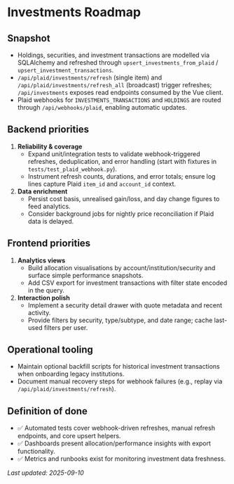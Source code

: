 # Investments Roadmap

## Snapshot

- Holdings, securities, and investment transactions are modelled via SQLAlchemy and refreshed through `upsert_investments_from_plaid` / `upsert_investment_transactions`.
- `/api/plaid/investments/refresh` (single item) and `/api/plaid/investments/refresh_all` (broadcast) trigger refreshes; `/api/investments` exposes read endpoints consumed by the Vue client.
- Plaid webhooks for `INVESTMENTS_TRANSACTIONS` and `HOLDINGS` are routed through `/api/webhooks/plaid`, enabling automatic updates.

## Backend priorities

1. **Reliability & coverage**
   - Expand unit/integration tests to validate webhook-triggered refreshes, deduplication, and error handling (start with fixtures in `tests/test_plaid_webhook.py`).
   - Instrument refresh counts, durations, and error totals; ensure log lines capture Plaid `item_id` and `account_id` context.
2. **Data enrichment**
   - Persist cost basis, unrealised gain/loss, and day change figures to feed analytics.
   - Consider background jobs for nightly price reconciliation if Plaid data is delayed.

## Frontend priorities

1. **Analytics views**
   - Build allocation visualisations by account/institution/security and surface simple performance snapshots.
   - Add CSV export for investment transactions with filter state encoded in the query.
2. **Interaction polish**
   - Implement a security detail drawer with quote metadata and recent activity.
   - Provide filters by security, type/subtype, and date range; cache last-used filters per user.

## Operational tooling

- Maintain optional backfill scripts for historical investment transactions when onboarding legacy institutions.
- Document manual recovery steps for webhook failures (e.g., replay via `/api/plaid/investments/refresh`).

## Definition of done

- ✅ Automated tests cover webhook-driven refreshes, manual refresh endpoints, and core upsert helpers.
- ✅ Dashboards present allocation/performance insights with export functionality.
- ✅ Metrics and runbooks exist for monitoring investment data freshness.

_Last updated: 2025-09-10_
